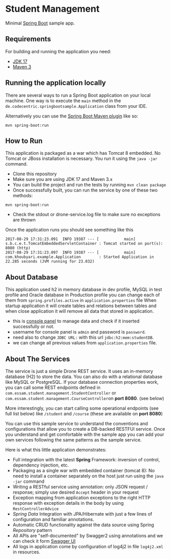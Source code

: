 # Student Management

Minimal [Spring Boot](http://projects.spring.io/spring-boot/) sample app.

## Requirements

For building and running the application you need:

- [JDK 17](https://www.oracle.com/java/technologies/javase/jdk17-archive-downloads.html)
- [Maven 3](https://maven.apache.org)

## Running the application locally

There are several ways to run a Spring Boot application on your local machine. One way is to execute the `main` method
in the `de.codecentric.springbootsample.Application` class from your IDE.

Alternatively you can use
the [Spring Boot Maven plugin](https://docs.spring.io/spring-boot/docs/current/reference/html/build-tool-plugins-maven-plugin.html)
like so:

```shell
mvn spring-boot:run
```

## How to Run

This application is packaged as a war which has Tomcat 8 embedded. No Tomcat or JBoss installation is necessary. You run
it using the ```java -jar``` command.

* Clone this repository
* Make sure you are using JDK 17 and Maven 3.x
* You can build the project and run the tests by running ```mvn clean package```
* Once successfully built, you can run the service by one of these two methods:

```
mvn spring-boot:run
```

* Check the stdout or drone-service.log file to make sure no exceptions are thrown

Once the application runs you should see something like this

```
2017-08-29 17:31:23.091  INFO 19387 --- [           main] s.b.c.e.t.TomcatEmbeddedServletContainer : Tomcat started on port(s): 8080 (http)
2017-08-29 17:31:23.097  INFO 19387 --- [           main] com.khoubyari.example.Application        : Started Application in 22.285 seconds (JVM running for 23.032)
```

## About Database

This application used h2 in memory database in dev profile, MySQL in test profile and Oracle database in Production
profile you can change each of them from
`spring.profiles.active` in `application.properties` file When startup application it will create tables and relations
between tables and when close application it will remove all data that stored in application.

* this is [console panel](http://localhost:8080/h2-console/login.jsp) to manage data and check if it inserted
  successfully or not.
* username for console panel is `admin` and password is `password`.
* need also to change `JDBC URL:` with this url `jdbc:h2:mem:studentDB`.
* we can change all previous values from `application.properties` file.

## About The Services

The service is just a simple Drone REST service. It uses an in-memory database (H2) to store the data. You can also do
with a relational database like MySQL or PostgreSQL. If your database connection properties work, you can call some REST
endpoints defined in ```com.essam.student.management.StudentController```
or ```com.essam.student.management.CourseController```on **port 8080**. (see below)

More interestingly, you can start calling some operational endpoints (see full list below) like ```/student```
and ```/course``` (these are available on **port 8080**)

You can use this sample service to understand the conventions and configurations that allow you to create a DB-backed
RESTFUl service. Once you understand and get comfortable with the sample app you can add your own services following the
same patterns as the sample service.

Here is what this little application demonstrates:

* Full integration with the latest **Spring** Framework: inversion of control, dependency injection, etc.
* Packaging as a single war with embedded container (tomcat 8): No need to install a container separately on the host
  just run using the ``java -jar`` command
* Writing a RESTful service using annotation: only JSON request / response; simply use desired ``Accept`` header in your
  request
* Exception mapping from application exceptions to the right HTTP response with exception details in the body by
  using `RestControllerAdvice`
* *Spring Data* Integration with JPA/Hibernate with just a few lines of configuration and familiar annotations.
* Automatic CRUD functionality against the data source using Spring *Repository* pattern
* All APIs are "self-documented" by Swagger2 using annotations and we can check it
  form [Swagger UI](http://localhost:8080/swagger-ui.html)
* All logs in application come by configuration of log4j2 in file `log4j2.xml` in resources.
